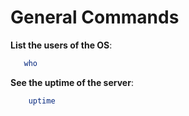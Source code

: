 # General Commands

**List the users of the OS**:

```bash
   who
```

**See the uptime of the server**:

```bash
    uptime
```
